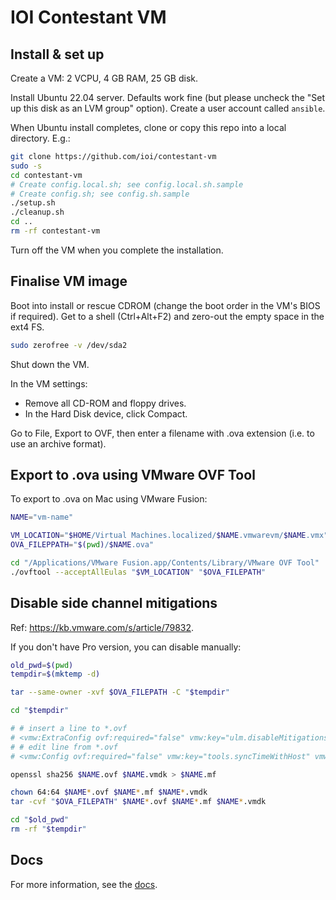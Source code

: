# IOI Contestant VM

## Install & set up

Create a VM: 2 VCPU, 4 GB RAM, 25 GB disk.

Install Ubuntu 22.04 server. Defaults work fine (but please uncheck the "Set up this disk as an LVM group" option). Create a user account called `ansible`.

When Ubuntu install completes, clone or copy this repo into a local directory. E.g.:

```bash
git clone https://github.com/ioi/contestant-vm
sudo -s
cd contestant-vm
# Create config.local.sh; see config.local.sh.sample
# Create config.sh; see config.sh.sample
./setup.sh
./cleanup.sh
cd ..
rm -rf contestant-vm
```

Turn off the VM when you complete the installation.

## Finalise VM image

Boot into install or rescue CDROM (change the boot order in the VM's BIOS if required). Get to a shell (Ctrl+Alt+F2) and zero-out the empty space in the ext4 FS.

```bash
sudo zerofree -v /dev/sda2
```

Shut down the VM.

In the VM settings:

- Remove all CD-ROM and floppy drives.
- In the Hard Disk device, click Compact.

Go to File, Export to OVF, then enter a filename with .ova extension (i.e. to
use an archive format).


## Export to .ova using VMware OVF Tool

To export to .ova on Mac using VMware Fusion:

```bash
NAME="vm-name"

VM_LOCATION="$HOME/Virtual Machines.localized/$NAME.vmwarevm/$NAME.vmx"
OVA_FILEPPATH="$(pwd)/$NAME.ova"

cd "/Applications/VMware Fusion.app/Contents/Library/VMware OVF Tool"
./ovftool --acceptAllEulas "$VM_LOCATION" "$OVA_FILEPATH"
```


## Disable side channel mitigations

Ref: https://kb.vmware.com/s/article/79832.

If you don't have Pro version, you can disable manually:

```bash
old_pwd=$(pwd)
tempdir=$(mktemp -d)

tar --same-owner -xvf $OVA_FILEPATH -C "$tempdir"

cd "$tempdir"

# # insert a line to *.ovf
# <vmw:ExtraConfig ovf:required="false" vmw:key="ulm.disableMitigations" vmw:value="TRUE"/>
# # edit line from *.ovf
# <vmw:Config ovf:required="false" vmw:key="tools.syncTimeWithHost" vmw:value="false"/>

openssl sha256 $NAME.ovf $NAME.vmdk > $NAME.mf

chown 64:64 $NAME*.ovf $NAME*.mf $NAME*.vmdk
tar -cvf "$OVA_FILEPATH" $NAME*.ovf $NAME*.mf $NAME*.vmdk

cd "$old_pwd"
rm -rf "$tempdir"
```

## Docs

For more information, see the [docs](docs/README.md).
